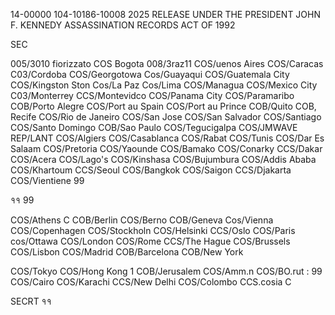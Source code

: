14-00000
104-10186-10008 2025 RELEASE UNDER THE PRESIDENT JOHN F. KENNEDY ASSASSINATION RECORDS ACT OF 1992

SEC

005/3010 fiorizzato
COS Bogota
008/3raz11
COS/uenos Aires
COS/Caracas
C03/Cordoba
COS/Georgotowa
Cos/Guayaqui
COS/Guatemala City
COS/Kingston
Ston
Cos/La Paz
Cos/Lima
COS/Managua
COS/Mexico City
C03/Monterrey
CCS/Montevidco
COS/Panama City
COS/Paramaribo
COB/Porto Alegre
COS/Port au Spain
COS/Port au Prince
COB/Quito
COB, Recife
COS/Rio de Janeiro
COS/San Jose
COS/San Salvador
COS/Santiago
COS/Santo Domingo
COB/Sao Paulo
COS/Tegucigalpa
COS/JMWAVE
REP/LANT
COS/Algiers
COS/Casablanca
COS/Rabat
COS/Tunis
COS/Dar Es Salaam
COS/Pretoria
COS/Yaounde
COS/Bamako
COS/Conarky
CCS/Dakar
COS/Acera
COS/Lago's
COS/Kinshasa
COS/Bujumbura
COS/Addis Ababa
COS/Khartoum
CCS/Seoul
COS/Bangkok
COS/Saigon
CCS/Djakarta
COS/Vientiene
99

११
99

COS/Athens
C
COB/Berlin
COS/Berno
COB/Geneva
Cos/Vienna
COS/Copenhagen
COS/Stockholn
COS/Helsinki
CCS/Oslo
COS/Paris
cos/Ottawa
COS/London
COS/Rome
CCS/The Hague
COS/Brussels
COS/Lisbon
COS/Madrid
COB/Barcelona
COB/New York

COS/Tokyo
COS/Hong Kong
1
COB/Jerusalem
COS/Amm.n
COS/BO.rut
:
99
COS/Cairo
COS/Karachi
CCS/New Delhi
COS/Colombo
CCS.cosia
C

SECRT
११
